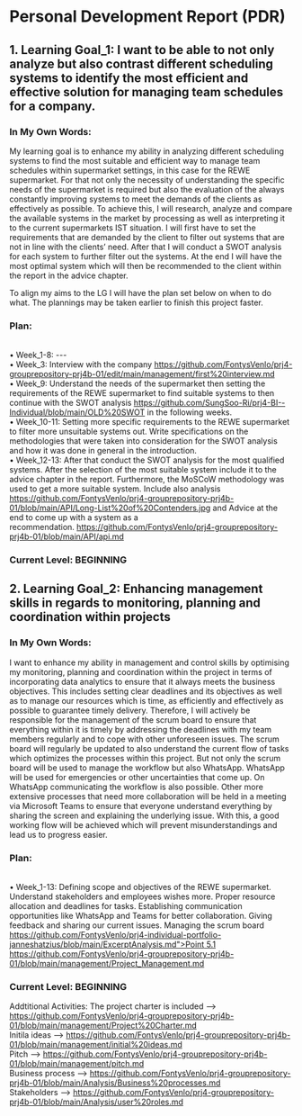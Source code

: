 # Personal Development Report (PDR)

## 1. Learning Goal_1: I want to be able to not only analyze but also contrast different scheduling systems to identify the most efficient and effective solution for managing team schedules for a company.

### In My Own Words: 
My learning goal is to enhance my ability in analyzing different scheduling systems to find the most suitable and efficient way to manage team schedules within supermarket settings, in this case for the REWE supermarket. For that not only the necessity of understanding the specific needs of the supermarket is required but also the evaluation of the always constantly improving systems to meet the demands of the clients as effectively as possible.
To achieve this, I will research, analyze and compare the available systems in the market by processing as well as interpreting it to the current supermarkets IST situation.
I will first have to set the requirements that are demanded by the client to filter out systems that are not in line with the clients’ need. After that I will conduct a SWOT analysis for each system to further filter out the systems.
At the end I will have the most optimal system which will then be recommended to the client within the report in the advice chapter.

To align my aims to the LG I will have the plan set below on when to do what. The plannings may be taken earlier to finish this project faster. 

### Plan: 
<br> • Week_1-8: ---
<br> • Week_3: Interview with the company https://github.com/FontysVenlo/prj4-grouprepository-prj4b-01/edit/main/management/first%20interview.md</a> 
<br> • Week_9: Understand the needs of the supermarket then setting the requirements of the REWE 
                    supermarket to find suitable systems to then continue with the SWOT analysis https://github.com/SungSoo-Ri/prj4-BI--Individual/blob/main/OLD%20SWOT </a> in the 
                    following weeks. 
<br> • Week_10-11: Setting more specific requirements to the REWE supermarket to filter more 
                            unsuitable systems out. Write specifications on the methodologies that were taken 
                            into consideration for the SWOT analysis and how it was done in general in the 
                            introduction. 
<br> • Week_12-13: After that conduct the SWOT analysis for the most qualified systems. After the 
                            selection of the most suitable system include it to the advice chapter in the report.
                            Furthermore, the MoSCoW methodology was used to get a more suitable system. Include also analysis https://github.com/FontysVenlo/prj4-grouprepository-prj4b-01/blob/main/API/Long-List%20of%20Contenders.jpg </a> and Advice at the end to come up with a system as a     
                            recommendation. https://github.com/FontysVenlo/prj4-grouprepository-prj4b-01/blob/main/API/api.md </a> 
                            

### Current Level: BEGINNING


## 2. Learning Goal_2: Enhancing management skills in regards to monitoring, planning and coordination within projects

### In My Own Words: 
I want to enhance my ability in management and control skills by optimising my monitoring, planning and coordination within the project in terms of incorporating data analytics to ensure that it always meets the business objectives.
This includes setting clear deadlines and its objectives as well as to manage our resources which is time, as efficiently and effectively as possible to guarantee timely delivery.
Therefore, I will actively be responsible for the management of the scrum board to ensure that everything within it is timely by addressing the deadlines with my team members regularly and to cope with other unforeseen issues. 
The scrum board will regularly be updated to also understand the current flow of tasks which optimizes the processes within this project. But not only the scrum board will be used to manage the workflow but also WhatsApp. 
WhatsApp will be used for emergencies or other uncertainties that come up. On WhatsApp communicating the workflow is also possible. 
Other more extensive processes that need more collaboration will be held in a meeting via Microsoft Teams to ensure that everyone understand everything by sharing the screen and explaining the underlying issue. 
With this, a good working flow will be achieved which will prevent misunderstandings and lead us to progress easier.

### Plan: 
<br> • Week_1-13: Defining scope and objectives of the REWE supermarket. Understand stakeholders and employees wishes more. Proper resource allocation and deadlines for tasks. 
Establishing communication opportunities like WhatsApp and Teams for better collaboration. Giving feedback and sharing our current issues. Managing the scrum board [https://github.com/FontysVenlo/prj4-individual-portfolio-janneshatzius/blob/main/ExcerptAnalysis.md">Point 5.1](https://github.com/orgs/FontysVenlo/projects/352/views/1)</a>
https://github.com/FontysVenlo/prj4-grouprepository-prj4b-01/blob/main/management/Project_Management.md </a>

### Current Level: BEGINNING




Addtitional Activities:
The project charter is included --> https://github.com/FontysVenlo/prj4-grouprepository-prj4b-01/blob/main/management/Project%20Charter.md</a> <br>
Initila ideas --> https://github.com/FontysVenlo/prj4-grouprepository-prj4b-01/blob/main/management/initial%20ideas.md <br>
Pitch --> https://github.com/FontysVenlo/prj4-grouprepository-prj4b-01/blob/main/management/pitch.md <br>
Business process --> https://github.com/FontysVenlo/prj4-grouprepository-prj4b-01/blob/main/Analysis/Business%20processes.md <br>
Stakeholders --> https://github.com/FontysVenlo/prj4-grouprepository-prj4b-01/blob/main/Analysis/user%20roles.md <br>
